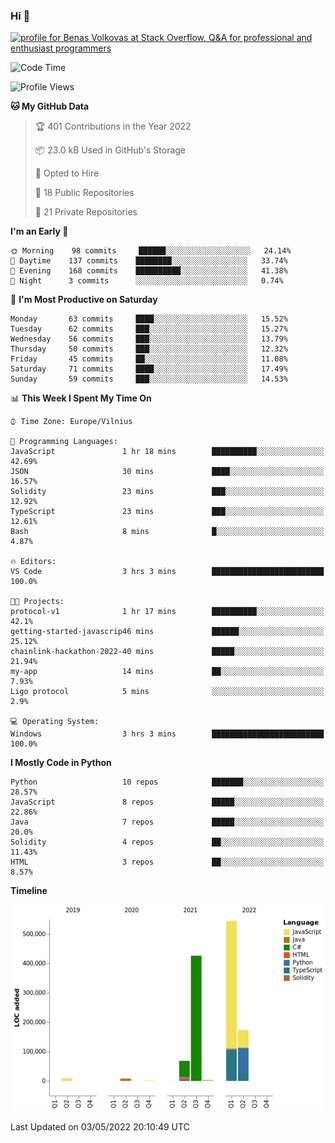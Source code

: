 ### Hi 👋
<a href="https://stackoverflow.com/users/14954249/benas-volkovas"><img src="https://stackoverflow.com/users/flair/14954249.png?theme=dark" width="208" height="58" alt="profile for Benas Volkovas at Stack Overflow, Q&amp;A for professional and enthusiast programmers" title="profile for Benas Volkovas at Stack Overflow, Q&amp;A for professional and enthusiast programmers"></a>

<!--START_SECTION:waka-->
![Code Time](http://img.shields.io/badge/Code%20Time-677%20hrs%2046%20mins-blue)

![Profile Views](http://img.shields.io/badge/Profile%20Views-5-blue)

**🐱 My GitHub Data** 

> 🏆 401 Contributions in the Year 2022
 > 
> 📦 23.0 kB Used in GitHub's Storage 
 > 
> 💼 Opted to Hire
 > 
> 📜 18 Public Repositories 
 > 
> 🔑 21 Private Repositories  
 > 
**I'm an Early 🐤** 

```text
🌞 Morning    98 commits     ██████░░░░░░░░░░░░░░░░░░░   24.14% 
🌆 Daytime    137 commits    ████████░░░░░░░░░░░░░░░░░   33.74% 
🌃 Evening    168 commits    ██████████░░░░░░░░░░░░░░░   41.38% 
🌙 Night      3 commits      ░░░░░░░░░░░░░░░░░░░░░░░░░   0.74%

```
📅 **I'm Most Productive on Saturday** 

```text
Monday       63 commits     ████░░░░░░░░░░░░░░░░░░░░░   15.52% 
Tuesday      62 commits     ███░░░░░░░░░░░░░░░░░░░░░░   15.27% 
Wednesday    56 commits     ███░░░░░░░░░░░░░░░░░░░░░░   13.79% 
Thursday     50 commits     ███░░░░░░░░░░░░░░░░░░░░░░   12.32% 
Friday       45 commits     ██░░░░░░░░░░░░░░░░░░░░░░░   11.08% 
Saturday     71 commits     ████░░░░░░░░░░░░░░░░░░░░░   17.49% 
Sunday       59 commits     ███░░░░░░░░░░░░░░░░░░░░░░   14.53%

```


📊 **This Week I Spent My Time On** 

```text
⌚︎ Time Zone: Europe/Vilnius

💬 Programming Languages: 
JavaScript               1 hr 18 mins        ██████████░░░░░░░░░░░░░░░   42.69% 
JSON                     30 mins             ████░░░░░░░░░░░░░░░░░░░░░   16.57% 
Solidity                 23 mins             ███░░░░░░░░░░░░░░░░░░░░░░   12.92% 
TypeScript               23 mins             ███░░░░░░░░░░░░░░░░░░░░░░   12.61% 
Bash                     8 mins              █░░░░░░░░░░░░░░░░░░░░░░░░   4.87%

🔥 Editors: 
VS Code                  3 hrs 3 mins        █████████████████████████   100.0%

🐱‍💻 Projects: 
protocol-v1              1 hr 17 mins        ██████████░░░░░░░░░░░░░░░   42.1% 
getting-started-javascrip46 mins             ██████░░░░░░░░░░░░░░░░░░░   25.12% 
chainlink-hackathon-2022-40 mins             █████░░░░░░░░░░░░░░░░░░░░   21.94% 
my-app                   14 mins             ██░░░░░░░░░░░░░░░░░░░░░░░   7.93% 
Ligo protocol            5 mins              ░░░░░░░░░░░░░░░░░░░░░░░░░   2.9%

💻 Operating System: 
Windows                  3 hrs 3 mins        █████████████████████████   100.0%

```

**I Mostly Code in Python** 

```text
Python                   10 repos            ███████░░░░░░░░░░░░░░░░░░   28.57% 
JavaScript               8 repos             █████░░░░░░░░░░░░░░░░░░░░   22.86% 
Java                     7 repos             █████░░░░░░░░░░░░░░░░░░░░   20.0% 
Solidity                 4 repos             ██░░░░░░░░░░░░░░░░░░░░░░░   11.43% 
HTML                     3 repos             ██░░░░░░░░░░░░░░░░░░░░░░░   8.57%

```


**Timeline**

![Chart not found](https://raw.githubusercontent.com/BenasVolkovas/BenasVolkovas/main/charts/bar_graph.png) 


 Last Updated on 03/05/2022 20:10:49 UTC
<!--END_SECTION:waka-->
